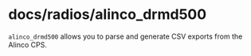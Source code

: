 # docs/radios/alinco_drmd500

`alinco_drmd500` allows you to parse and generate CSV exports from the Alinco CPS.

